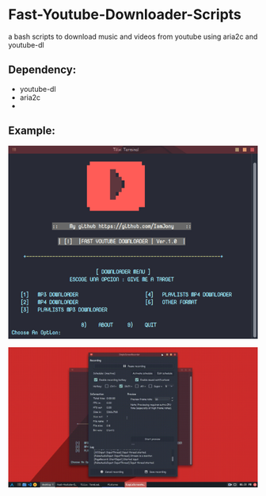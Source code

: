 # Fast-Youtube-Downloader-Scripts
a bash scripts to download music and videos from youtube using aria2c and youtube-dl

## Dependency:
* youtube-dl
* aria2c
* 
## Example:
![GitHub Logo](/example.png)

![GitHub Logo](/example.gif)

